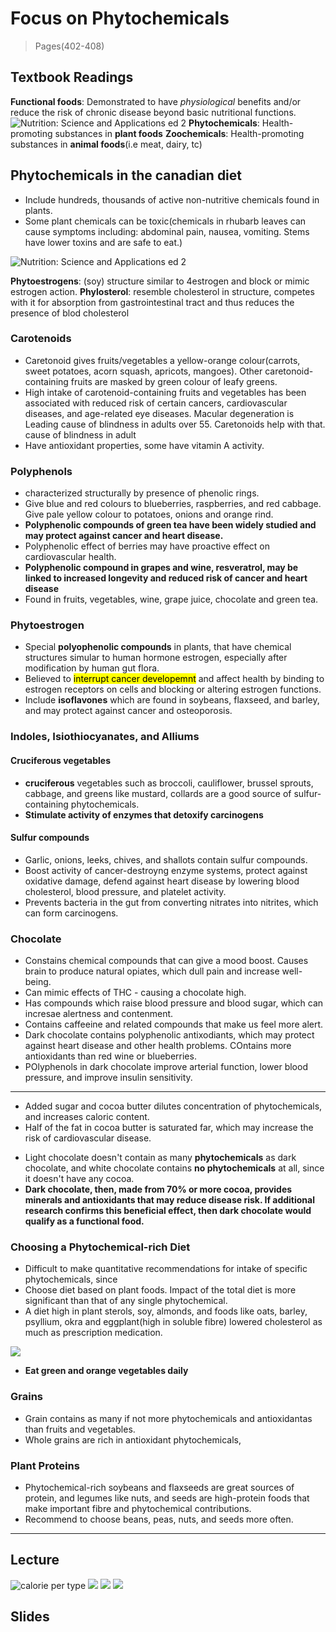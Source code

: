 # Focus on Phytochemicals

> Pages(402-408)

## Textbook Readings

**Functional foods**: Demonstrated to have *physiological* benefits and/or reduce the
risk of chronic disease beyond basic nutritional functions.
![Nutrition: Science and Applications ed 2](benefits_of_functional_foods.png)
**Phytochemicals**: Health-promoting substances in **plant foods**
**Zoochemicals**: Health-promoting substances in **animal foods**(i.e meat, dairy, tc)

## Phytochemicals in the canadian diet

*   Include hundreds, thousands of active non-nutritive chemicals found in plants.
*   Some plant chemicals can be toxic(chemicals in rhubarb leaves can cause symptoms including: abdominal pain, nausea, vomiting. Stems have lower toxins and are safe to eat.)

![Nutrition: Science and Applications ed 2](phytochemicals_in_foods.png)



**Phytoestrogens**: (soy) structure similar to 4estrogen and block or mimic estrogen action.
**Phylosterol**: resemble cholesterol in structure, competes with it for absorption from 
gastrointestinal tract and thus reduces the presence of blod cholesterol

### Carotenoids

*   Caretonoid gives fruits/vegetables a yellow-orange colour(carrots, sweet potatoes, acorn
squash, apricots, mangoes). Other caretonoid-containing fruits are masked by green colour of
leafy greens.
*   High intake of carotenoid-containing fruits and vegetables has been associated with
reduced risk of certain cancers, cardiovascular diseases, and age-related eye diseases. Macular
degeneration is Leading cause of blindness in adults over 55. Caretonoids help with that.
cause of blindness in adult
*   Have antioxidant properties, some have vitamin A activity.

### Polyphenols

*   characterized structurally by presence of phenolic rings.
*   Give blue and red colours to blueberries, raspberries, and red cabbage. Give
pale yellow colour to potatoes, onions and orange rind.
*   **Polyphenolic compounds of green tea have been widely studied and may protect against
cancer and heart disease.**
*   Polyphenolic effect of berries may have
proactive effect on cardiovascular health.
*   **Polyphenolic compound in grapes and wine, resveratrol, may be linked to increased longevity and reduced risk of cancer and heart disease**
*   Found in fruits, vegetables, wine, grape juice, chocolate and green tea.


### Phytoestrogen

*   Special **polyophenolic compounds** in plants, that have chemical structures simular to
human hormone estrogen, especially after modification by human gut flora.
*   Believed to <mark>interrupt cancer developemnt</mark> and affect health by binding
to estrogen receptors on cells and blocking or altering estrogen functions.
*   Include **isoflavones** which are found in soybeans, flaxseed, and barley, and may
protect against cancer and osteoporosis.

### Indoles, Isiothiocyanates, and Alliums


#### Cruciferous vegetables

* **cruciferous** vegetables such as broccoli, cauliflower, brussel sprouts, cabbage,
and greens like mustard, collards are a good source of sulfur-containing phytochemicals.
* **Stimulate activity of enzymes that detoxify carcinogens**

#### Sulfur compounds

* Garlic, onions, leeks, chives, and shallots contain sulfur compounds. 
* Boost activity of cancer-destroyng enzyme systems, protect against oxidative damage,
defend against heart disease by lowering blood cholesterol, blood pressure, and platelet activity.
* Prevents bacteria in the gut from converting nitrates into nitrites, which can form carcinogens.

### Chocolate

+   Constains chemical compounds that can give a mood boost. Causes brain to produce
natural opiates, which dull pain and increase well-being.
+   Can mimic effects of THC - causing a chocolate high.
+   Has compounds which raise blood pressure and blood sugar, which can incresae alertness
and contenment. 
+   Contains caffeeine and related compounds that make us feel more alert.
+   Dark chocolate contains polyphenolic antixodiants, which may protect against
heart disease and other health problems. COntains more antioxidants than red wine
or blueberries.
+   POlyphenols in dark chocolate improve arterial function, lower blood pressure,
and improve insulin sensitivity.
------------------------------
-   Added sugar and cocoa butter dilutes concentration of phytochemicals, and increases
caloric content.
-   Half of the fat in cocoa butter is saturated far, which may increase the risk of
cardiovascular disease.
*   Light chocolate doesn't contain as many **phytochemicals** as dark chocolate, and 
white chocolate contains **no phytochemicals** at all, since it doesn't have any cocoa.
*   **Dark chocolate, then, made from 70% or more cocoa, provides minerals
and antioxidants that may reduce disease risk. If additional research confirms
this beneficial effect, then dark chocolate would qualify as a functional
food.**

### Choosing a Phytochemical-rich Diet

*   Difficult to make quantitative recommendations for intake of specific phytochemicals,
since
*   Choose diet based on plant foods. Impact of the total diet is more significant than that of any
single phytochemical.
*   A diet high in plant sterols, soy, almonds, and foods like oats, barley, psyllium, okra
and eggplant(high in soluble fibre) lowered cholesterol as much as prescription medication.

![](phytochemical_tips.png)

* **Eat green and orange vegetables daily**

### Grains

*   Grain contains as many if not more phytochemicals and antioxidantas than fruits and vegetables.
*   Whole grains are rich in antioxidant phytochemicals, 

### Plant Proteins

*   Phytochemical-rich soybeans and flaxseeds are great sources of protein, and legumes like
nuts, and seeds are high-protein foods that make important fibre and phytochemical contributions.
*   Recommend to choose beans, peas, nuts, and seeds more often.


--------------------------------------

## Lecture

![calorie per type](calorie_per_type.png)
![](bad_fats.png)
![](sodium.png)
![](boost_nutrient_density.png)
## Slides



